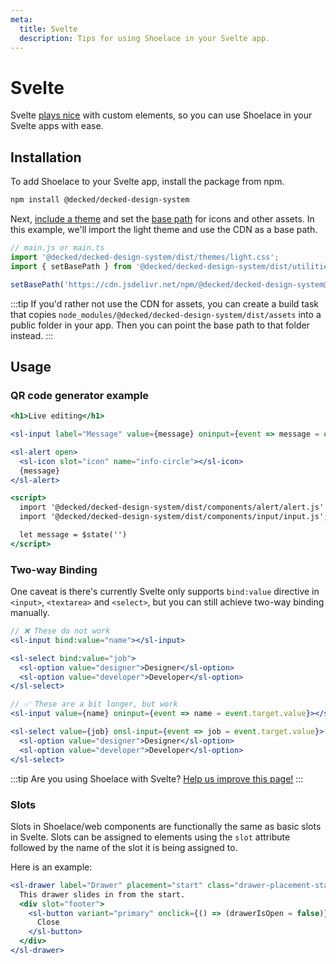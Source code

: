 ```yaml
---
meta:
  title: Svelte
  description: Tips for using Shoelace in your Svelte app.
---
```


# Svelte

Svelte [plays nice](https://custom-elements-everywhere.com/#svelte) with custom elements, so you can use Shoelace in your Svelte apps with ease.

## Installation

To add Shoelace to your Svelte app, install the package from npm.

```bash
npm install @decked/decked-design-system
```

Next, [include a theme](/getting-started/themes) and set the [base path](/getting-started/installation#setting-the-base-path) for icons and other assets. In this example, we'll import the light theme and use the CDN as a base path.

```jsx
// main.js or main.ts
import '@decked/decked-design-system/dist/themes/light.css';
import { setBasePath } from '@decked/decked-design-system/dist/utilities/base-path';

setBasePath('https://cdn.jsdelivr.net/npm/@decked/decked-design-system@%VERSION%/%CDNDIR%/');
```

:::tip
If you'd rather not use the CDN for assets, you can create a build task that copies `node_modules/@decked/decked-design-system/dist/assets` into a public folder in your app. Then you can point the base path to that folder instead.
:::

## Usage

### QR code generator example

```jsx
<h1>Live editing</h1>

<sl-input label="Message" value={message} oninput={event => message = event.target.value}></sl-input>

<sl-alert open>
  <sl-icon slot="icon" name="info-circle"></sl-icon>
  {message}
</sl-alert>

<script>
  import '@decked/decked-design-system/dist/components/alert/alert.js'
  import '@decked/decked-design-system/dist/components/input/input.js';

  let message = $state('')
</script>
```

### Two-way Binding

One caveat is there's currently Svelte only supports `bind:value` directive in `<input>`, `<textarea>` and `<select>`, but you can still achieve two-way binding manually.

```jsx
// ❌ These do not work
<sl-input bind:value="name"></sl-input>

<sl-select bind:value="job">
  <sl-option value="designer">Designer</sl-option>
  <sl-option value="developer">Developer</sl-option>
</sl-select>

// ✅ These are a bit longer, but work
<sl-input value={name} oninput={event => name = event.target.value}></sl-input>

<sl-select value={job} onsl-input={event => job = event.target.value}>
  <sl-option value="designer">Designer</sl-option>
  <sl-option value="developer">Developer</sl-option>
</sl-select>
```

:::tip
Are you using Shoelace with Svelte? [Help us improve this page!](https://github.com/shoelace-style/shoelace/blob/next/docs/frameworks/svelte.md)
:::

### Slots

Slots in Shoelace/web components are functionally the same as basic slots in Svelte. Slots can be assigned to elements using the `slot` attribute followed by the name of the slot it is being assigned to.

Here is an example:

```jsx
<sl-drawer label="Drawer" placement="start" class="drawer-placement-start" bind:open={drawerIsOpen}>
  This drawer slides in from the start.
  <div slot="footer">
    <sl-button variant="primary" onclick={() => (drawerIsOpen = false)}>
      Close
    </sl-button>
  </div>
</sl-drawer>
```
